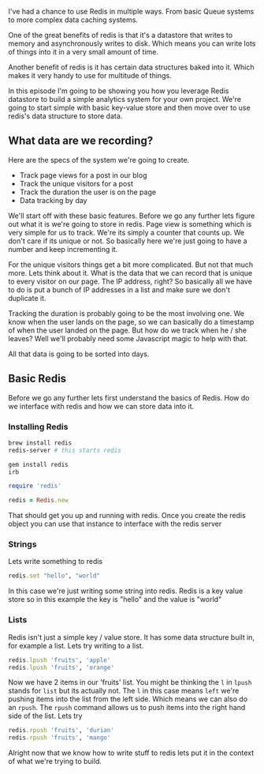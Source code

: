 I've had a chance to use Redis in multiple ways. From basic Queue systems to more complex data caching systems.

One of the great benefits of redis is that it's a datastore that writes to memory and asynchronously writes to disk. Which means you can write lots of things into it in a very small amount of time.

Another benefit of redis is it has certain data structures baked into it. Which makes it very handy to use for multitude of things.

In this episode I'm going to be showing you how you leverage Redis datastore to build a simple analytics system for your own project. We're going to start simple with basic key-value store and then move over to use redis's data structure to store data.


## What data are we recording?

Here are the specs of the system we're going to create.

+ Track page views for a post in our blog
+ Track the unique visitors for a post
+ Track the duration the user is on the page
+ Data tracking by day

We'll start off with these basic features. Before we go any further lets figure out what it is we're going to store in redis. Page view is something which is very simple for us to track. We're its simply a counter that counts up. We don't care if its unique or not. So basically here we're just going to have a number and keep incrementing it.

For the unique visitors things get a bit more complicated. But not that much more. Lets think about it. What is the data that we can record that is unique to every visitor on our page. The IP address, right? So basically all we have to do is put a bunch of IP addresses in a list and make sure we don't duplicate it. 

Tracking the duration is probably going to be the most involving one. We know when the user lands on the page, so we can basically do a timestamp of when the user landed on the page. But how do we track when he / she leaves? Well we'll probably need some Javascript magic to help with that.

All that data is going to be sorted into days.

## Basic Redis

Before we go any further lets first understand the basics of Redis. How do we interface with redis and how we can store data into it.

### Installing Redis

```bash
brew install redis
redis-server # this starts redis
```

```bash
gem install redis
irb
```

```ruby
require 'redis'

redis = Redis.new
```

That should get you up and running with redis. Once you create the redis object you can use that instance to interface with the redis server

### Strings

Lets write something to redis

```ruby
redis.set "hello", "world"
```

In this case we're just writing some string into redis. Redis is a key value store so in this example the key is "hello" and the value is "world"

### Lists

Redis isn't just a simple key / value store. It has some data structure built in, for example a list. Lets try writing to a list.

```ruby
redis.lpush 'fruits', 'apple'
redis.lpush 'fruits', 'orange'
```

Now we have 2 items in our 'fruits' list. You might be thinking the `l` in `lpush` stands for `list` but its actually not. The `l` in this case means `left` we're pushing items into the list from the left side. Which means we can also do an `rpush`. The `rpush` command allows us to push items into the right hand side of the list. Lets try

```ruby
redis.rpush 'fruits', 'durian'
redis.rpush 'fruits', 'mango'
```

Alright now that we know how to write stuff to redis lets put it in the context of what we're trying to build.